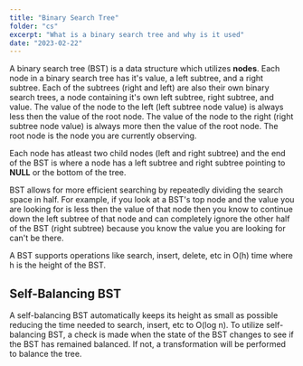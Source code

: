 ```yaml
---
title: "Binary Search Tree"
folder: "cs"
excerpt: "What is a binary search tree and why is it used"
date: "2023-02-22"
---
```


A binary search tree (BST) is a data structure which utilizes **nodes**. Each node in a binary search tree has it's value, a left subtree, and a right subtree. Each of the subtrees (right and left) are also their own binary search trees, a node containing it's own left subtree, right subtree, and value. The value of the node to the left (left subtree node value) is always less then the value of the root node. The value of the node to the right (right subtree node value) is always more then the value of the root node. The root node is the node you are currently observing.

Each node has atleast two child nodes (left and right subtree) and the end of the BST is where a node has a left subtree and right subtree pointing to **NULL** or the bottom of the tree.

BST allows for more efficient searching by repeatedly dividing the search space in half. For example, if you look at a BST's top node and the value you are looking for is less then the value of that node then you know to continue down the left subtree of that node and can completely ignore the other half of the BST (right subtree) because you know the value you are looking for can't be there.

A BST supports operations like search, insert, delete, etc in O(h) time where h is the height of the BST.

## Self-Balancing BST

A self-balancing BST automatically keeps its height as small as possible reducing the time needed to search, insert, etc to O(log n). To utilize self-balancing BST, a check is made when the state of the BST changes to see if the BST has remained balanced. If not, a transformation will be performed to balance the tree.
